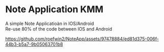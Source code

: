 # Note Application KMM
A simple Note Applicatioàn in IOS/Android  
Re-use 80% of the code between IOS and Android




https://github.com/roefwin2/NoteApp/assets/97478884/ed81d375-006f-44b3-b5a7-9b05063701b8

